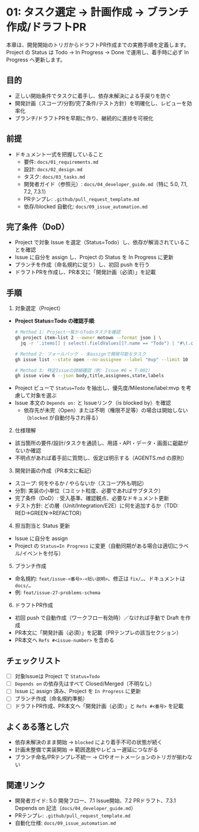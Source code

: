 # 01: タスク選定 → 計画作成 → ブランチ作成/ドラフトPR

本章は、開発開始のトリガからドラフトPR作成までの実務手順を定義します。Project の Status は Todo → In Progress → Done で運用し、着手時に必ず In Progress へ更新します。

## 目的
- 正しい開始条件でタスクに着手し、依存未解決による手戻りを防ぐ
- 開発計画（スコープ/分割/完了条件/テスト方針）を明確化し、レビューを効率化
- ブランチ/ドラフトPRを早期に作り、継続的に進捗を可視化

## 前提
- ドキュメント一式を把握していること
  - 要件: `docs/01_requirements.md`
  - 設計: `docs/02_design.md`
  - タスク: `docs/03_tasks.md`
  - 開発者ガイド（参照元）: `docs/04_developer_guide.md`（特に 5.0, 7.1, 7.2, 7.3.1）
  - PRテンプレ: `.github/pull_request_template.md`
  - 依存/blocked 自動化: `docs/09_issue_automation.md`

## 完了条件（DoD）
- Project で対象 Issue を選定（Status=Todo）し、依存が解消されていることを確認
- Issue に自分を assign し、Project の Status を In Progress に更新
- ブランチを作成（命名規約に従う）し、初回 push を行う
- ドラフトPRを作成し、PR本文に「開発計画（必須）」を記載

## 手順
1) 対象選定（Project）
- **Project Status=Todo の確認手順**:
  ```bash
  # Method 1: Project一覧からTodoタスクを確認
  gh project item-list 2 --owner motowo --format json | \
    jq -r '.items[] | select(.fieldValues[]?.name == "Todo") | "#\(.content.number)\t\(.content.title)"' 2>/dev/null
  
  # Method 2: フォールバック - 未assignで開発可能なタスク
  gh issue list --state open --no-assignee --label "mvp" --limit 10
  
  # Method 3: 特定Issueの詳細確認（例: Issue #6 = T-002）
  gh issue view 6 --json body,title,assignees,state,labels
  ```
- Project ビューで `Status=Todo` を抽出し、優先度/Milestone/label:mvp を考慮して対象を選ぶ
- Issue 本文の `Depends on:` と Issueリンク（is blocked by）を確認
  - 依存先が未完（Open）または不明（権限不足等）の場合は開始しない（`blocked` が自動付与され得る）

2) 仕様理解
- 該当箇所の要件/設計/タスクを通読し、用語・API・データ・画面に齟齬がないか確認
- 不明点があれば着手前に質問し、仮定は明示する（AGENTS.md の原則）

3) 開発計画の作成（PR本文に転記）
- スコープ: 何をやるか / やらないか（スコープ外も明記）
- 分割: 実装の小単位（コミット粒度、必要であればサブタスク）
- 完了条件（DoD）: 受入基準、確認観点、必要なドキュメント更新
- テスト方針: どの層（Unit/Integration/E2E）に何を追加するか（TDD: RED→GREEN→REFACTOR）

4) 担当割当と Status 更新
- Issue に自分を assign
- Project の `Status=In Progress` に変更（自動同期がある場合は適切にラベル/イベントを付与）

5) ブランチ作成
- 命名規約: `feat/issue-<番号>-<短い説明>`、修正は `fix/…`、ドキュメントは `docs/…`
- 例: `feat/issue-27-problems-schema`

6) ドラフトPR作成
- 初回 push で自動作成（ワークフロー有効時）／なければ手動で Draft を作成
- PR本文に「開発計画（必須）」を記載（PRテンプレの該当セクション）
- PR本文へ `Refs #<issue-number>` を含める

## チェックリスト
- [ ] 対象Issueは Project で `Status=Todo`
- [ ] `Depends on` の依存先はすべて Closed/Merged（不明なし）
- [ ] Issue に assign 済み、Project を `In Progress` に更新
- [ ] ブランチ作成（命名規約準拠）
- [ ] ドラフトPR作成、PR本文へ「開発計画（必須）」と `Refs #<番号>` を記載

## よくある落とし穴
- 依存未解決のまま開始 → `blocked` により着手不可の状態が続く
- 計画未整備で実装開始 → 範囲逸脱やレビュー遅延につながる
- ブランチ命名/PRテンプレ不統一 → CIやオートメーションのトリガが揃わない

## 関連リンク
- 開発者ガイド: 5.0 開発フロー、7.1 Issue開始、7.2 PRドラフト、7.3.1 Depends on 記法（`docs/04_developer_guide.md`）
- PRテンプレ: `.github/pull_request_template.md`
- 自動化仕様: `docs/09_issue_automation.md`
